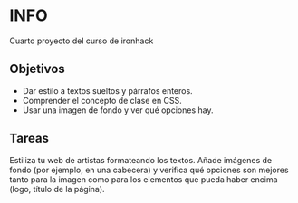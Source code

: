 # INFO

Cuarto proyecto del curso de ironhack 

## Objetivos

- Dar estilo a textos sueltos y párrafos enteros.
- Comprender el concepto de clase en CSS.
- Usar una imagen de fondo y ver qué opciones hay.



## Tareas

Estiliza tu web de artistas formateando los textos. Añade imágenes de fondo (por ejemplo, en una cabecera) y verifica qué opciones son mejores tanto para la imagen como para los elementos que pueda haber encima (logo, título de la página).